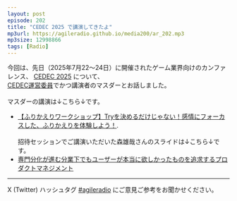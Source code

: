 ```yaml
---
layout: post
episode: 202
title: "CEDEC 2025 で講演してきたよ"
mp3url: https://agileradio.github.io/media200/ar_202.mp3
mp3size: 12998866
tags: [Radio]
---
```


今回は、先日（2025年7月22〜24日）に開催されたゲーム業界向けのカンファレンス、
[CEDEC 2025](https://cedec.cesa.or.jp/2025/)
について、  
[CEDEC運営委員](https://cedec.cesa.or.jp/2025/committee/)でかつ講演者のマスダーとお話しました。  
&nbsp;    
マスダーの講演は↓こちら↓です。  
- [【ふりかえりワークショップ】Tryを決めるだけじゃない！感情にフォーカスした、ふりかえりを体験しよう！](https://cedec.cesa.or.jp/2025/timetable/detail/s67975afaa199c/).  
&nbsp;    
招待セッションでご講演いただいた森雄哉さんのスライドは↓こちら↓です。  
- [専門分化が進む分業下でもユーザーが本当に欲しかったものを追求するプロダクトマネジメント](https://speakerdeck.com/moriyuya/focus-on-real-user-needs-despite-deep-specialization-and-division-of-labor)   

---

X (Twitter) ハッシュタグ [#agileradio](https://twitter.com/intent/tweet?hashtags=agileradio) にご意見ご参考をお聞かせください。
